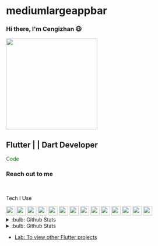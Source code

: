 # mediumlargeappbar

### Hi there, I'm Cengizhan :smiley:

<img src="https://media.giphy.com/media/WUjkDCJ36bAubQdU7C/giphy-downsized-large.gif" align ="center" witdh="400" height="250">

## Flutter | | Dart Developer


<font color = "green">Code</font>


### Reach out to me

<br/>

Tech I Use

<img src="https://user-images.githubusercontent.com/25181517/186150365-da1eccce-6201-487c-8649-45e9e99435fd.png" width="25" height="25">
<img src="https://user-images.githubusercontent.com/25181517/117269608-b7dcfb80-ae58-11eb-8e66-6cc8753553f0.png" width="25" height="25">
<img src="https://user-images.githubusercontent.com/25181517/121406611-a8246b80-c95e-11eb-9b11-b771486377f6.png" width="25" height="25">
<img src="https://user-images.githubusercontent.com/25181517/186150304-1568ffdf-4c62-4bdc-9cf1-8d8efcea7c5b.png" width="25" height="25">
<img src="https://user-images.githubusercontent.com/25181517/117447155-6a868a00-af3d-11eb-9cfe-245df15c9f3f.png" width="25" height="25">
<img src="https://user-images.githubusercontent.com/25181517/192158954-f88b5814-d510-4564-b285-dff7d6400dad.png" width="25" height="25">
<img src="https://user-images.githubusercontent.com/25181517/183898674-75a4a1b1-f960-4ea9-abcb-637170a00a75.png" width="25" height="25">
<img src="https://user-images.githubusercontent.com/25181517/192108895-20dc3343-43e3-4a54-a90e-13a4abbc57b9.png" width="25" height="25">
<img src="https://user-images.githubusercontent.com/25181517/192108372-f71d70ac-7ae6-4c0d-8395-51d8870c2ef0.png" width="25" height="25">
<img src="https://user-images.githubusercontent.com/25181517/192108374-8da61ba1-99ec-41d7-80b8-fb2f7c0a4948.png" width="25" height="25">
<img src="https://user-images.githubusercontent.com/25181517/192107854-765620d7-f909-4953-a6da-36e1ef69eea6.png" width="25" height="25">
<img src="https://user-images.githubusercontent.com/25181517/189716855-2c69ca7a-5149-4647-936d-780610911353.png" width="25" height="25">
<img src="https://user-images.githubusercontent.com/25181517/189716058-71f74b6f-5936-40b5-92e3-00381e35ccb9.png" width="25" height="25">
<img src="https://user-images.githubusercontent.com/25181517/183911547-990692bc-8411-4878-99a0-43506cdb69cf.png" width="25" height="25">





<br/>
<details>
<summary>:bulb: Github Stats</summary>
<img src="https://github-readme-stats.vercel.app/api?username=cengizhanakgun&theme=dark">

</details>

<details>
<summary>:bulb: Github Stats</summary>
<img src="https://github-readme-stats.vercel.app/api/top-langs/?username=cengizhanakgun&layout=compact">

</details>








- [Lab: To view other Flutter projects](https://github.com/cengizhanakgun?tab=repositories)


